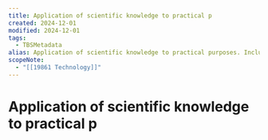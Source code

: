 ```yaml
---
title: Application of scientific knowledge to practical p
created: 2024-12-01
modified: 2024-12-01
tags:
  - TBSMetadata
alias: Application of scientific knowledge to practical purposes. Includes techniques, methods and equipment.
scopeNote:
  - "[[19861 Technology]]"
---
```

# Application of scientific knowledge to practical p

